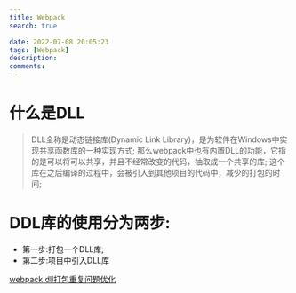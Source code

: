 ```yaml
---
title: Webpack
search: true

date: 2022-07-08 20:05:23
tags: [Webpack]
description:
comments:
---
```



# 什么是DLL
> DLL全称是动态链接库(Dynamic Link Library)，是为软件在Windows中实现共享函数库的一种实现方式;
那么webpack中也有内置DLL的功能，它指的是可以将可以共享，并且不经常改变的代码，抽取成一个共享的库;
这个库在之后编译的过程中，会被引入到其他项目的代码中，减少的打包的时间;



# DDL库的使用分为两步:

- 第一步:打包一个DLL库;
- 第二步:项目中引入DLL库

[](https://juejin.cn/post/6967164397127270436)
[webpack dll打包重复问题优化](https://juejin.cn/post/6844903687576354824)
